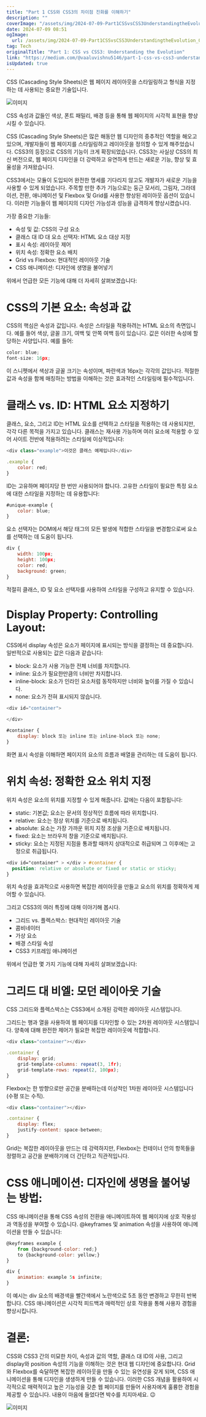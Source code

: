 ```yaml
---
title: "Part 1 CSS와 CSS3의 차이점 진화를 이해하기"
description: ""
coverImage: "/assets/img/2024-07-09-Part1CSSvsCSS3UnderstandingtheEvolution_0.png"
date: 2024-07-09 08:51
ogImage: 
  url: /assets/img/2024-07-09-Part1CSSvsCSS3UnderstandingtheEvolution_0.png
tag: Tech
originalTitle: "Part 1: CSS vs CSS3: Understanding the Evolution"
link: "https://medium.com/@vaaluvishnu5146/part-1-css-vs-css3-understanding-the-evolution-d0d51f21b2fc"
isUpdated: true
---
```




CSS (Cascading Style Sheets)은 웹 페이지 레이아웃을 스타일링하고 형식을 지정하는 데 사용되는 중요한 기술입니다.

![이미지](/assets/img/2024-07-09-Part1CSSvsCSS3UnderstandingtheEvolution_0.png)

CSS 속성과 값들인 색상, 폰트 패밀리, 배경 등을 통해 웹 페이지의 시각적 표현을 향상시킬 수 있습니다.

CSS (Cascading Style Sheets)은 많은 해동안 웹 디자인의 중추적인 역할을 해오고 있으며, 개발자들이 웹 페이지를 스타일링하고 레이아웃을 정의할 수 있게 해주었습니다. CSS3의 등장으로 CSS의 기능이 크게 확장되었습니다. CSS3는 사실상 CSS의 최신 버전으로, 웹 페이지 디자인을 더 강력하고 유연하게 만드는 새로운 기능, 향상 및 효율성을 가져왔습니다.

<div class="content-ad"></div>

CSS3에서는 모듈이 도입되어 완전한 명세를 기다리지 않고도 개발자가 새로운 기능을 사용할 수 있게 되었습니다. 주목할 만한 추가 기능으로는 둥근 모서리, 그림자, 그라데이션, 전환, 애니메이션 및 Flexbox 및 Grid를 사용한 향상된 레이아웃 옵션이 있습니다. 이러한 기능들이 웹 페이지의 디자인 가능성과 성능을 급격하게 향상시켰습니다.

가장 중요한 기능들:

- 속성 및 값: CSS의 구성 요소
- 클래스 대 ID 대 요소 선택자: HTML 요소 대상 지정
- 표시 속성: 레이아웃 제어
- 위치 속성: 정확한 요소 배치
- Grid vs Flexbox: 현대적인 레이아웃 기술
- CSS 애니메이션: 디자인에 생명을 불어넣기

위에서 언급한 모든 기능에 대해 더 자세히 살펴보겠습니다:

<div class="content-ad"></div>

# CSS의 기본 요소: 속성과 값

CSS의 핵심은 속성과 값입니다. 속성은 스타일을 적용하려는 HTML 요소의 측면입니다. 예를 들어 색상, 글꼴 크기, 여백 및 안쪽 여백 등이 있습니다. 값은 이러한 속성에 할당하는 사양입니다. 예를 들어:

```js
color: blue;
font-size: 16px;
```

이 스니펫에서 색상과 글꼴 크기는 속성이며, 파란색과 16px는 각각의 값입니다. 적절한 값과 속성을 함께 매칭하는 방법을 이해하는 것은 효과적인 스타일링에 필수적입니다.

<div class="content-ad"></div>

# 클래스 vs. ID: HTML 요소 지정하기

클래스, 요소, 그리고 ID는 HTML 요소를 선택하고 스타일을 적용하는 데 사용되지만, 각각 다른 목적을 가지고 있습니다. 클래스는 재사용 가능하며 여러 요소에 적용할 수 있어 사이트 전반에 적용하려는 스타일에 이상적입니다:

```js
<div class="example">이것은 클래스 예제입니다</div>

.example {
    color: red;
}
```

ID는 고유하며 페이지당 한 번만 사용되어야 합니다. 고유한 스타일이 필요한 특정 요소에 대한 스타일을 지정하는 데 유용합니다:

<div class="content-ad"></div>

```js
#unique-example {
    color: blue;
}
```

요소 선택자는 DOM에서 해당 태그의 모든 발생에 적합한 스타일을 변경함으로써 요소를 선택하는 데 도움이 됩니다.

```js
div {
    width: 100px;
    height: 100px;
    color: red;
    background: green;
}
```

적절히 클래스, ID 및 요소 선택자를 사용하여 스타일을 구성하고 유지할 수 있습니다.

<div class="content-ad"></div>

# Display Property: Controlling Layout:

CSS에서 display 속성은 요소가 페이지에 표시되는 방식을 결정하는 데 중요합니다. 일반적으로 사용되는 값은 다음과 같습니다:

- block: 요소가 사용 가능한 전체 너비를 차지합니다.
- inline: 요소가 필요한만큼의 너비만 차지합니다.
- inline-block: 요소가 인라인 요소처럼 동작하지만 너비와 높이를 가질 수 있습니다.
- none: 요소가 전혀 표시되지 않습니다.

```js
<div id="container">

</div>

#container {
    display: block 또는 inline 또는 inline-block 또는 none;
}
```

<div class="content-ad"></div>

화면 표시 속성을 이해하면 페이지의 요소의 흐름과 배열을 관리하는 데 도움이 됩니다.

# 위치 속성: 정확한 요소 위치 지정

위치 속성은 요소의 위치를 지정할 수 있게 해줍니다. 값에는 다음이 포함됩니다:

- static: 기본값; 요소는 문서의 정상적인 흐름에 따라 위치합니다.
- relative: 요소는 정상 위치를 기준으로 배치됩니다.
- absolute: 요소는 가장 가까운 위치 지정 조상을 기준으로 배치됩니다.
- fixed: 요소는 브라우저 창을 기준으로 배치됩니다.
- sticky: 요소는 지정된 지점을 통과할 때까지 상대적으로 취급되며 그 이후에는 고정으로 취급됩니다.

<div class="content-ad"></div>

```css
<div id="container" > </div > #container {
  position: relative or absolute or fixed or static or sticky;
}
```

위치 속성을 효과적으로 사용하면 복잡한 레이아웃을 만들고 요소의 위치를 정확하게 제어할 수 있습니다.

그리고 CSS3의 여러 특징에 대해 이야기해 봅시다.

- 그리드 vs. 플렉스박스: 현대적인 레이아웃 기술
- 콤비네이터
- 가상 요소
- 배경 스타일 속성
- CSS3 키프레임 애니메이션

<div class="content-ad"></div>

위에서 언급한 몇 가지 기능에 대해 자세히 살펴보겠습니다:

# 그리드 대 비엘: 모던 레이아웃 기술

CSS 그리드와 플렉스박스는 CSS3에서 소개된 강력한 레이아웃 시스템입니다.

그리드는 행과 열을 사용하여 웹 페이지를 디자인할 수 있는 2차원 레이아웃 시스템입니다. 양축에 대해 완전한 제어가 필요한 복잡한 레이아웃에 적합합니다.

<div class="content-ad"></div>

```js
<div class="container"></div>

.container {
    display: grid;
    grid-template-columns: repeat(3, 1fr);
    grid-template-rows: repeat(2, 100px);
}
```

Flexbox는 한 방향으로만 공간을 분배하는데 이상적인 1차원 레이아웃 시스템입니다(수평 또는 수직).

```js
<div class="container"></div>

.container {
    display: flex;
    justify-content: space-between;
}
```

Grid는 복잡한 레이아웃을 만드는 데 강력하지만, Flexbox는 컨테이너 안의 항목들을 정렬하고 공간을 분배하기에 더 간단하고 직관적입니다.

<div class="content-ad"></div>

# CSS 애니메이션: 디자인에 생명을 불어넣는 방법:

CSS 애니메이션을 통해 CSS 속성의 전환을 애니메이트하여 웹 페이지에 상호 작용성과 역동성을 부여할 수 있습니다. @keyframes 및 animation 속성을 사용하여 애니메이션을 만들 수 있습니다:

```js
@keyframes example {
    from {background-color: red;}
    to {background-color: yellow;}
}

div {
    animation: example 5s infinite;
}
```

이 예시는 div 요소의 배경색을 빨간색에서 노란색으로 5초 동안 변경하고 무한히 반복합니다. CSS 애니메이션은 시각적 피드백과 매력적인 상호 작용을 통해 사용자 경험을 향상시킵니다.

<div class="content-ad"></div>

# 결론:

CSS와 CSS3 간의 미묘한 차이, 속성과 값의 역할, 클래스 대 ID의 사용, 그리고 display와 position 속성의 기능을 이해하는 것은 현대 웹 디자인에 중요합니다. Grid와 Flexbox를 숙달하면 복잡한 레이아웃을 만들 수 있는 유연성을 갖게 되며, CSS 애니메이션을 통해 디자인을 생생하게 만들 수 있습니다. 이러한 CSS 개념을 활용하여 시각적으로 매력적이고 높은 기능성을 갖춘 웹 페이지를 만들어 사용자에게 훌륭한 경험을 제공할 수 있습니다. 내용이 마음에 들었다면 박수를 치지마세요. 😉

![이미지](https://miro.medium.com/v2/resize:fit:1000/1*1MjWHpRQRTJbIfkeuTuSgA.gif)
